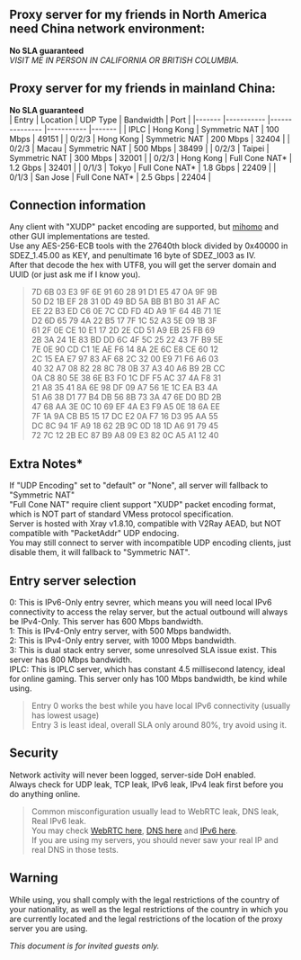 ## Proxy server for my friends in North America need China network environment:
**No SLA guaranteed** <br>
*VISIT ME IN PERSON IN CALIFORNIA OR BRITISH COLUMBIA.*

## Proxy server for my friends in mainland China:
**No SLA guaranteed** <br>
| Entry 	| Location  	| UDP Type      	| Bandwidth 	| Port  	|
|-------	|-----------	|---------------	|-----------	|-------	|
| IPLC  	| Hong Kong 	| Symmetric NAT 	| 100 Mbps  	| 49151 	|
| 0/2/3 	| Hong Kong 	| Symmetric NAT 	| 200 Mbps  	| 32404 	|
| 0/2/3 	| Macau     	| Symmetric NAT 	| 500 Mbps  	| 38499 	|
| 0/2/3 	| Taipei    	| Symmetric NAT 	| 300 Mbps  	| 32001 	|
| 0/2/3 	| Hong Kong 	| Full Cone NAT*	| 1.2 Gbps  	| 32401 	|
| 0/1/3 	| Tokyo     	| Full Cone NAT*	| 1.8 Gbps  	| 22409 	|
| 0/1/3 	| San Jose  	| Full Cone NAT*	| 2.5 Gbps  	| 22404 	|

## Connection information
Any client with "XUDP" packet encoding are supported, but [mihomo](https://wiki.metacubex.one/) and other GUI implementations are tested. <br>
Use any AES-256-ECB tools with the 27640th block divided by 0x40000 in SDEZ_1.45.00 as KEY, and penultimate 16 byte of SDEZ_I003 as IV. <br>
After that decode the hex with UTF8, you will get the server domain and UUID (or just ask me if I know you). <br>
> 7D 6B 03 E3 9F 6E 91 60 28 91 D1 E5 47 0A 9F 9B <br>
> 50 D2 1B EF 28 31 0D 49 BD 5A BB B1 B0 31 AF AC <br>
> EE 22 B3 ED C6 0E 7C CD FD 4D A9 1F 64 4B 71 1E <br>
> D2 6D 65 79 4A 22 B5 17 7F 1C 52 A3 5E 09 1B 3F <br>
> 61 2F 0E CE 10 E1 17 2D 2E CD 51 A9 EB 25 FB 69 <br>
> 2B 3A 24 1E 83 BD DD 6C 4F 5C 25 22 43 7F B9 5E <br>
> 7E 0E 90 CD C1 1E AE F6 14 8A 2E 6C E8 CE 60 12 <br>
> 2C 15 EA E7 97 83 AF 68 2C 32 00 E9 71 F6 A6 03 <br>
> 40 32 A7 08 82 28 8C 78 0B 37 A3 40 A6 B9 2B CC <br>
> 0A C8 80 5E 38 6E B3 F0 1C DF F5 AC 37 4A F8 31 <br>
> 21 A8 35 41 8A 6E 98 DF 09 A7 56 1E 1C EA B3 4A <br>
> 51 A6 38 D1 77 B4 DB 56 8B 73 3A 47 6E D0 BD 2B <br>
> 47 68 AA 3E 0C 10 69 EF 4A E3 F9 A5 0E 18 6A EE <br>
> 7F 1A 9A CB B5 15 17 DC E2 0A F7 16 D3 95 AA 55 <br>
> DC 8C 94 1F A9 18 62 2B 9C 0D 18 1D A6 91 79 45 <br>
> 72 7C 12 2B EC 87 B9 A8 09 E3 82 0C A5 A1 12 40 <br>

## Extra Notes*
If "UDP Encoding" set to "default" or "None", all server will fallback to "Symmetric NAT" <br>
"Full Cone NAT" require client support "XUDP" packet encoding format, which is NOT part of standard VMess protocol specification. <br>
Server is hosted with Xray v1.8.10, compatible with V2Ray AEAD, but NOT compatible with "PacketAddr" UDP endocing. <br>
You may still connect to server with incompatible UDP encoding clients, just disable them, it will fallback to "Symmetric NAT". <br>

## Entry server selection
0: This is IPv6-Only entry sevrer, which means you will need local IPv6 connectivity to access the relay server, but the actual outbound will always be IPv4-Only. This server has 600 Mbps bandwidth. <br>
1: This is IPv4-Only entry server, with 500 Mbps bandwidth. <br>
2: This is IPv4-Only entry server, with 1000 Mbps bandwidth. <br>
3: This is dual stack entry server, some unresolved SLA issue exist. This server has 800 Mbps bandwidth. <br>
IPLC: This is IPLC server, which has constant 4.5 millisecond latency, ideal for online gaming. This server only has 100 Mbps bandwidth, be kind while using. <br>
> Entry 0 works the best while you have local IPv6 connectivity (usually has lowest usage) <br>
> Entry 3 is least ideal, overall SLA only around 80%, try avoid using it. <br>

## Security
Network activity will never been logged, server-side DoH enabled. <br>
Always check for UDP leak, TCP leak, IPv6 leak, IPv4 leak first before you do anything online. <br>
> Common misconfiguration usually lead to WebRTC leak, DNS leak, Real IPv6 leak. <br>
> You may check [WebRTC here](https://browserleaks.com/webrtc), [DNS here](https://browserleaks.com/dns) and [IPv6 here](https://test-ipv6.com/). <br>
> If you are using my servers, you should never saw your real IP and real DNS in those tests. <br>

## Warning
While using, you shall comply with the legal restrictions of the country of your nationality, as well as the legal restrictions of the country in which you are currently located and the legal restrictions of the location of the proxy server you are using.

*This document is for invited guests only.* <br>